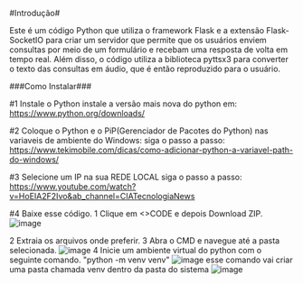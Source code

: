 #Introdução#

Este é um código Python que utiliza o framework Flask e a extensão Flask-SocketIO para criar um servidor que permite que os usuários enviem consultas por meio de um formulário e recebam uma resposta de volta em tempo real. Além disso, o código utiliza a biblioteca pyttsx3 para converter o texto das consultas em áudio, que é então reproduzido para o usuário.

###Como Instalar###

#1 Instale o Python
  instale a versão mais nova do python em: https://www.python.org/downloads/

#2 Coloque o Python e o PiP(Gerenciador de Pacotes do Python) nas variaveis de ambiente do Windows:
  siga o passo a passo:
    https://www.tekimobile.com/dicas/como-adicionar-python-a-variavel-path-do-windows/

#3 Selecione um IP na sua REDE LOCAL
  siga o passo a passo:
    https://www.youtube.com/watch?v=HoEIA2F2Ivo&ab_channel=CIATecnologiaNews

#4 Baixe esse código.
  1 Clique em <>CODE e depois Download ZIP.
  ![image](https://github.com/MrPaivas/sistema-clinica/assets/118641977/2cc72853-fd52-462c-bc57-249ef158405e)

  2 Extraia os arquivos onde preferir.
  3 Abra o CMD e navegue até a pasta selecionada.
  ![image](https://github.com/MrPaivas/sistema-clinica/assets/118641977/98c97d70-5fd1-4094-a5a5-1e2c12b30308)
  4 Inicie um ambiente virtual do python com o seguinte comando.
  "python -m venv venv"
  ![image](https://github.com/MrPaivas/sistema-clinica/assets/118641977/2e4e55ee-ed1f-4377-a11e-0f73c2d807c5)
  esse comando vai criar uma pasta chamada venv dentro da pasta do sistema
![image](https://github.com/MrPaivas/sistema-clinica/assets/118641977/52381a83-a801-4a2d-a890-6d3b69cad8c8)

